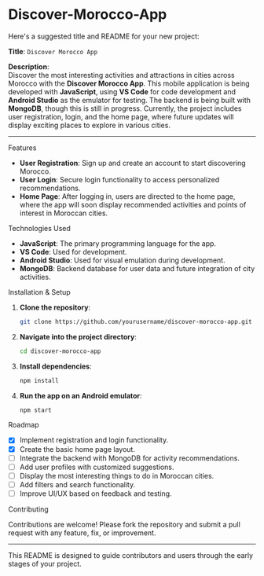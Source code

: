 # Discover-Morocco-App


Here's a suggested title and README for your new project:

**Title**: `Discover Morocco App`

**Description**:  
Discover the most interesting activities and attractions in cities across Morocco with the **Discover Morocco App**. This mobile application is being developed with **JavaScript**, using **VS Code** for code development and **Android Studio** as the emulator for testing. The backend is being built with **MongoDB**, though this is still in progress. Currently, the project includes user registration, login, and the home page, where future updates will display exciting places to explore in various cities.

---

Features

- **User Registration**: Sign up and create an account to start discovering Morocco.
- **User Login**: Secure login functionality to access personalized recommendations.
- **Home Page**: After logging in, users are directed to the home page, where the app will soon display recommended activities and points of interest in Moroccan cities.

Technologies Used

- **JavaScript**: The primary programming language for the app.
- **VS Code**: Used for development.
- **Android Studio**: Used for visual emulation during development.
- **MongoDB**: Backend database for user data and future integration of city activities.

 Installation & Setup

1. **Clone the repository**:
    ```bash
    git clone https://github.com/yourusername/discover-morocco-app.git
    ```
2. **Navigate into the project directory**:
    ```bash
    cd discover-morocco-app
    ```
3. **Install dependencies**:
    ```bash
    npm install
    ```
4. **Run the app on an Android emulator**:
    ```bash
    npm start
    ```

Roadmap

- [x] Implement registration and login functionality.
- [x] Create the basic home page layout.
- [ ] Integrate the backend with MongoDB for activity recommendations.
- [ ] Add user profiles with customized suggestions.
- [ ] Display the most interesting things to do in Moroccan cities.
- [ ] Add filters and search functionality.
- [ ] Improve UI/UX based on feedback and testing.

 Contributing

Contributions are welcome! Please fork the repository and submit a pull request with any feature, fix, or improvement.

---

This README is designed to guide contributors and users through the early stages of your project.
